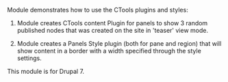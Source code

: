 Module demonstrates how to use the CTools plugins and styles:

1. Module creates CTools content Plugin for panels to show 3 random published nodes that was created on the site in 'teaser' view mode. 

2. Module creates a Panels Style plugin (both for pane and region) that will show content in a border with a width specified through the style settings.

This module is for Drupal 7.
